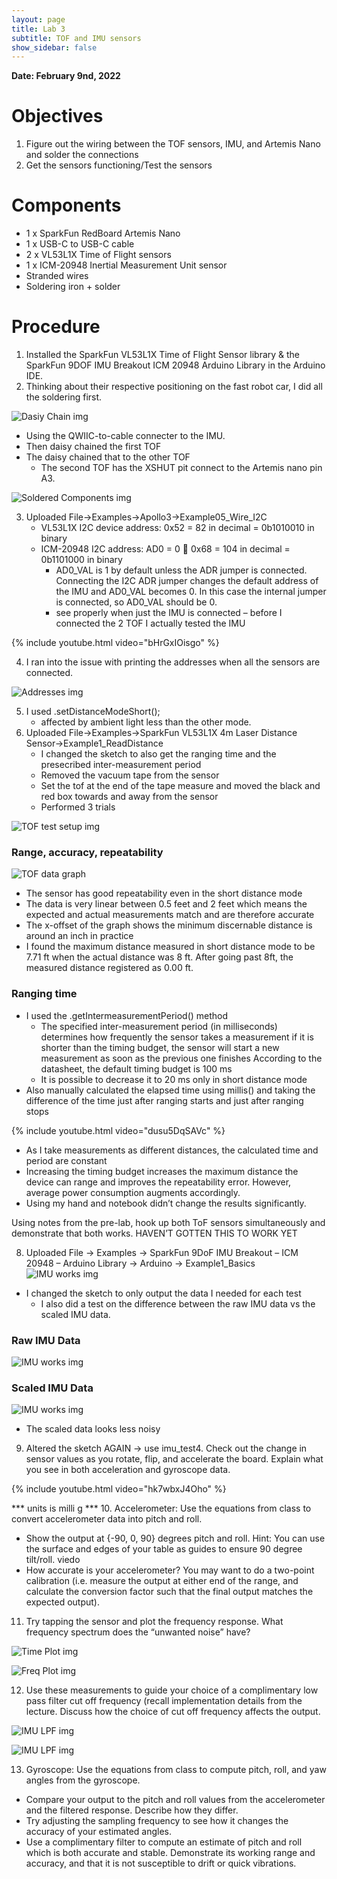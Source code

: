 ```yaml
---
layout: page
title: Lab 3
subtitle: TOF and IMU sensors
show_sidebar: false
---
```


**Date: February 9nd, 2022**

# Objectives
1. Figure out the wiring between the TOF sensors, IMU, and Artemis Nano and solder the connections
2. Get the sensors functioning/Test the sensors

# Components
- 1 x SparkFun RedBoard Artemis Nano
- 1 x USB-C to USB-C cable
- 2 x VL53L1X Time of Flight sensors
- 1 x ICM-20948 Inertial Measurement Unit sensor
- Stranded wires
- Soldering iron + solder

# Procedure
1. Installed the SparkFun VL53L1X Time of Flight Sensor library & the SparkFun 9DOF IMU Breakout ICM 20948 Arduino Library in the Arduino IDE.
2. Thinking about their respective positioning on the fast robot car, I did all the soldering first.

![Dasiy Chain img](img/lab3/Lab3-daisy-chain.JPG)

- Using the QWIIC-to-cable connecter to the IMU.
- Then daisy chained the first TOF
- The daisy chained that to the other TOF
    - The second TOF has the XSHUT pit connect to the Artemis nano pin A3.
        
![Soldered Components img](img/lab3/Lab3-soldered-components.jpg)

3. Uploaded File->Examples->Apollo3->Example05_Wire_I2C
    - VL53L1X I2C device address: 0x52 = 82 in decimal = 0b1010010 in binary
    - ICM-20948 I2C address: AD0 = 0  0x68 = 104 in decimal = 0b1101000 in binary
        - AD0_VAL is 1 by default unless the ADR jumper is connected. Connecting the I2C ADR jumper changes the default address of the IMU and AD0_VAL becomes 0. In this case the internal jumper is connected, so AD0_VAL should be 0.
        - see properly when just the IMU is connected – before I connected the 2 TOF I actually tested the IMU

{% include youtube.html video="bHrGxIOisgo" %}

4. I ran into the issue with printing the addresses when all the sensors are connected.

![Addresses img](img/lab3/Lab3-addresses-all-detected.png)

5. I used .setDistanceModeShort();
    - affected by ambient light less than the other mode.
7. Uploaded File->Examples->SparkFun VL53L1X 4m Laser Distance Sensor->Example1_ReadDistance
    - I changed the sketch to also get the ranging time and the presecribed inter-measurement period
    - Removed the vacuum tape from the sensor
    - Set the tof at the end of the tape measure and moved the black and red box towards and away from the sensor
    - Performed 3 trials

![TOF test setup img](img/lab3/Lab3-tof-test.JPG)

### Range, accuracy, repeatability

![TOF data graph](img/lab3/tof_data_IMG.png)

- The sensor has good repeatability even in the short distance mode
- The data is very linear between 0.5 feet and 2 feet which means the expected and actual measurements match and are therefore accurate
- The x-offset of the graph shows the minimum discernable distance is around an inch in practice
- I found the maximum distance measured in short distance mode to be 7.71 ft when the actual distance was 8 ft. After going past 8ft, the measured distance registered as 0.00 ft.
### Ranging time
- I used the .getIntermeasurementPeriod() method
  - The specified inter-measurement period (in milliseconds) determines how frequently the sensor takes a measurement
if it is shorter than the timing budget, the sensor will start a new measurement as soon as the previous one finishes
According to the datasheet, the default timing budget is 100 ms
  - It is possible to decrease it to 20 ms only in short distance mode
- Also manually calculated the elapsed time using millis() and taking the difference of the time just after ranging starts and just after ranging stops

{% include youtube.html video="dusu5DqSAVc" %}

- As I take measurements as different distances, the calculated time and period are constant
- Increasing the timing budget increases the maximum distance the device can range and improves the repeatability error. However, average power consumption augments accordingly.
- Using my hand and notebook didn’t change the results significantly.

Using notes from the pre-lab, hook up both ToF sensors simultaneously and demonstrate that both works.
HAVEN’T GOTTEN THIS TO WORK YET

8. Uploaded File -> Examples -> SparkFun 9DoF IMU Breakout – ICM 20948 – Arduino Library -> Arduino -> Example1_Basics
![IMU works img](img/lab3/Lab3-imu-functioning.png)
- I changed the sketch to only output the data I needed for each test
  - I also did a test on the difference between the raw IMU data vs the scaled IMU data.
### Raw IMU Data
![IMU works img](img/lab3/Lab3-imu-raw-data.png)

### Scaled IMU Data
![IMU works img](img/lab3/Lab3-imu-scaled-data.png)

- The scaled data looks less noisy

9. Altered the sketch AGAIN -> use imu_test4. Check out the change in sensor values as you rotate, flip, and accelerate the board. Explain what you see in both acceleration and gyroscope data.

{% include youtube.html video="hk7wbxJ4Oho" %}

*** units is milli g ***
10. Accelerometer: Use the equations from class to convert accelerometer data into pitch and roll.
 - Show the output at {-90, 0, 90} degrees pitch and roll. Hint: You can use the surface and edges of your table as guides to ensure 90 degree tilt/roll.
viedo
  - How accurate is your accelerometer? You may want to do a two-point calibration (i.e. measure the output at either end of the range, and calculate the conversion factor such that the final output matches the expected output).

11. Try tapping the sensor and plot the frequency response. What frequency spectrum does the “unwanted noise” have?

![Time Plot img](img/lab3/lab3_time_domain_IMG.png)

![Freq Plot img](img/lab3/lab3_freq_domain_IMG.png)

12. Use these measurements to guide your choice of a complimentary low pass filter cut off frequency (recall implementation details from the lecture. Discuss how the choice of cut off frequency affects the output.

![IMU LPF img](img/lab3/Lab3-LPF1.png)

![IMU LPF img](img/lab3/Lab3-LPF2.png)

13. Gyroscope: Use the equations from class to compute pitch, roll, and yaw angles from the gyroscope.
  - Compare your output to the pitch and roll values from the accelerometer and the filtered response. Describe how they differ.
  - Try adjusting the sampling frequency to see how it changes the accuracy of your estimated angles.
  - Use a complimentary filter to compute an estimate of pitch and roll which is both accurate and stable. Demonstrate its working range and accuracy, and that it is not susceptible to drift or quick vibrations.


